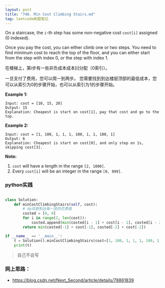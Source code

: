 ```yaml
---
layout: post
title: "746. Min Cost Climbing Stairs.md"
tag: leetcode刷题笔记
---
```

On a staircase, the `i`-th step has some non-negative cost `cost[i]` assigned (0 indexed).

Once you pay the cost, you can either climb one or two steps. You need to find minimum cost to reach the top of the floor, and you can either start from the step with index 0, or the step with index 1.

在楼梯上，第i步有一些非负成本成本[i]分配（0索引）。

一旦支付了费用，您可以爬一到两步。 您需要找到到达楼层顶部的最低成本，您可以从索引为0的步骤开始，也可以从索引为1的步骤开始。

**Example 1:**

```
Input: cost = [10, 15, 20]
Output: 15
Explanation: Cheapest is start on cost[1], pay that cost and go to the top.
```

**Example 2:**

```
Input: cost = [1, 100, 1, 1, 1, 100, 1, 1, 100, 1]
Output: 6
Explanation: Cheapest is start on cost[0], and only step on 1s, skipping cost[3].
```



**Note:**

1. `cost` will have a length in the range `[2, 1000]`.
2. Every `cost[i]` will be an integer in the range `[0, 999]`.

### **python实践**

~~~python

class Solution:
    def minCostClimbingStairs(self, cost):
        # dp存放到达每一层的花费值
        costed = [0, 0]
        for i in range(2, len(cost)):
            costed.append(min(costed[i - 1] + cost[i - 1], costed[i - 2] + cost[i - 2]))
        return min(costed[-1] + cost[-1], costed[-2] + cost[-2])

if __name__ == '__main__':
    t = Solution().minCostClimbingStairs(cost=[1, 100, 1, 1, 1, 100, 1, 1, 100, 1])
    print(t)
~~~

> 自己不会写



### 网上思路：

- <https://blog.csdn.net/Next_Second/article/details/78861839>